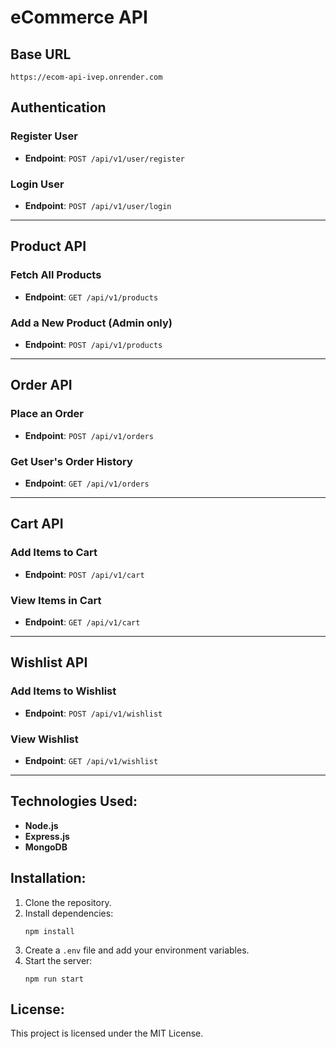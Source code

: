 # eCommerce API

## Base URL
```
https://ecom-api-ivep.onrender.com
```

## Authentication

### Register User
- **Endpoint**: `POST /api/v1/user/register`

### Login User
- **Endpoint**: `POST /api/v1/user/login`

---

## Product API

### Fetch All Products
- **Endpoint**: `GET /api/v1/products`

### Add a New Product (Admin only)
- **Endpoint**: `POST /api/v1/products`

---

## Order API

### Place an Order
- **Endpoint**: `POST /api/v1/orders`

### Get User's Order History
- **Endpoint**: `GET /api/v1/orders`

---

## Cart API

### Add Items to Cart
- **Endpoint**: `POST /api/v1/cart`

### View Items in Cart
- **Endpoint**: `GET /api/v1/cart`

---

## Wishlist API

### Add Items to Wishlist
- **Endpoint**: `POST /api/v1/wishlist`

### View Wishlist
- **Endpoint**: `GET /api/v1/wishlist`

---

## Technologies Used:
- **Node.js**
- **Express.js**
- **MongoDB**

## Installation:
1. Clone the repository.
2. Install dependencies:
   ```
   npm install
   ```
3. Create a `.env` file and add your environment variables.
4. Start the server:
   ```
   npm run start
   ```

## License:
This project is licensed under the MIT License.

